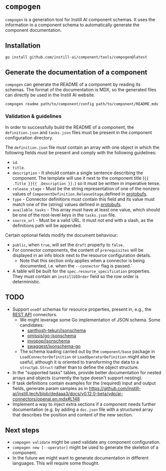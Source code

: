 # `compogen`

`compogen` is a generation tool for Instill AI component schemas. It uses the
information in a component schema to automatically generate the component
documentation.

## Installation

```shell
go install github.com/instill-ai/component/tools/compogen@latest
```

## Generate the documentation of a component

`compogen` can generate the README of a component by reading its schemas. The
format of the documentation is MDX, so the generated files can directly be used
in the Instill AI website.

```shell
compogen readme path/to/component/config path/to/component/README.mdx
```

### Validation & guidelines

In order to successfully build the README of a component, the `definition.json`
and `tasks.json` files must be present in the component configuration directory.

The `definition.json` file must contain an array with one object in which the
following fields must be present and comply with the following guidelines:

- `id`.
- `title`.
- `description` - It should contain a single sentence describing the component.
  The template will use it next to the component title (`{{ .Title }}{{
  .Description }}.`) so it must be written in imperative tense.
- `release_stage` - Must be the string representation of one of the nonzero
  values of `ComponentDefinition.ReleaseStage`,defined in
  [protobufs](https://github.com/instill-ai/protobufs/blob/main/vdp/pipeline/v1beta/connector_definition.proto).
- `type` - Connector definitions must contain this field and its value must
  match one of the (string) values defined in [protobufs](https://github.com/instill-ai/protobufs/blob/main/vdp/pipeline/v1beta/connector_definition.proto).
- `available_tasks` - This array must have at least one value, which should be
  one of the root-level keys in the `tasks.json` file.
- `source_url` - Must be a valid URL. It must not end with a slash, as the
  definitions path will be appended.

Certain optional fields modify the document behaviour:

- `public`, when `true`, will set the `draft` property to `false`.
- For connector components, the content of `prerequisites` will be displayed in
  an info block next to the resource configuration details.
  - Note that this section only applies when a connector is being documented,
    i.e. when the `--connector` flag is passed.`
- A table will be built for the `spec.resource_specification` properties. They
  must contain an `instillUIOrder` field so the row order is deterministic.

## TODO

- Support `oneOf` schemas for resource properties, present in, e.g., the [REST API](https://github.com/instill-ai/component/blob/main/pkg/connector/restapi/v0/config/definition.json#L26) connectors.
  - We might leverage some Go implementation of JSON schema. Some candidates:
    - [santhosh-tekuri/jsonschema](https://pkg.go.dev/github.com/santhosh-tekuri/jsonschema/v5#Schema)
    - [omissis/go-jsonschema](https://github.com/omissis/go-jsonschema/blob/934012d/pkg/schemas/model.go#L107)
    - [invopop/jsonschema](https://github.com/invopop/jsonschema/blob/a446707/schema.go#L14)
    - [swaggest/jsonschema-go](https://pkg.go.dev/github.com/swaggest/jsonschema-go#Schema)
  - The schema loading carried out by the `component/base` package in
    `LoadConnectorDefinition` or `LoadOperatorDefinition` might also be
    useful, although it is oriented to transforming the data to a `structpb.Struct`
    rather than to define the object structure.
- In the "supported tasks" tables, provide better documentation for nested
  arrays and objects (currently the type doesn't support nesting).
- If task definitions contain examples for the (required) input and output
  fields, generate param samples as in https://github.com/instill-ai/instill.tech/blob/dedaaa3/docs/v0.12.0-beta/vdp/ai-connectors/openai.en.mdx#L148
- Implement a way to inject extra sections if a component needs further
  documentation (e.g. by adding a `doc.json` file with a structured array that
  describes the position and content of the new section.

## Next steps

- `compogen validate` might be used validate any component configuration.
- `compogen new [--operator]` might be used to generate the skeleton of a component.
- In the future we might want to generate documentation in different languages.
This will require some thought.

